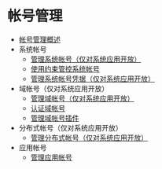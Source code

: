 # 帐号管理

- [帐号管理概述](account-overview.md)
- 系统帐号
  - [管理系统帐号（仅对系统应用开放）](manage-os-account.md)
  - [使用约束管控系统帐号](control-os-account-by-constraints.md)
  - [管理系统帐号凭据（仅对系统应用开放）](manage-os-account-credential.md)
- 域帐号（仅对系统应用开放）
  - [管理域帐号（仅对系统应用开放）](manage-domain-account.md)
  - [认证域帐号](auth-domain-account.md)
  - [管理域帐号插件](manage-domain-plugin.md)
- 分布式帐号（仅对系统应用开放）
  - [管理分布式帐号（仅对系统应用开放）](manage-distributed-account.md)
- 应用帐号
  - [管理应用帐号](manage-application-account.md)
